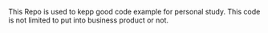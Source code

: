 This Repo is used to kepp good code example for personal study.
This code is not limited to put into business product or not.

